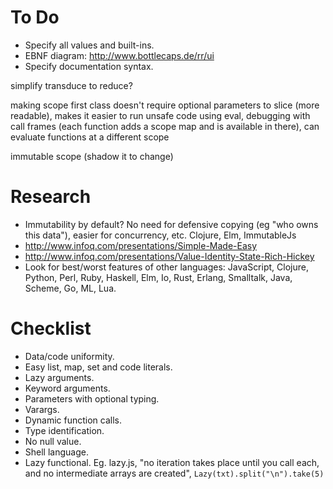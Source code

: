 # To Do #

- Specify all values and built-ins.
- EBNF diagram: http://www.bottlecaps.de/rr/ui
- Specify documentation syntax.

simplify transduce to reduce? 

making scope first class doesn't require optional parameters to slice (more readable), makes it easier to run unsafe code using eval, debugging with call frames (each function adds a scope map and is available in there), can evaluate functions at a different scope

immutable scope (shadow it to change)

# Research #

- Immutability by default? No need for defensive copying (eg "who owns this data"), easier for concurrency, etc. Clojure, Elm, ImmutableJs
- http://www.infoq.com/presentations/Simple-Made-Easy
- http://www.infoq.com/presentations/Value-Identity-State-Rich-Hickey
- Look for best/worst features of other languages: JavaScript, Clojure, Python, Perl, Ruby, Haskell, Elm, Io, Rust, Erlang, Smalltalk, Java, Scheme, Go, ML, Lua.

# Checklist #

- Data/code uniformity.
- Easy list, map, set and code literals. 
- Lazy arguments.
- Keyword arguments.
- Parameters with optional typing.
- Varargs.
- Dynamic function calls.
- Type identification.
- No null value.
- Shell language.
- Lazy functional. Eg. lazy.js, "no iteration takes place until you call each, and no intermediate arrays are created", `Lazy(txt).split("\n").take(5)`
